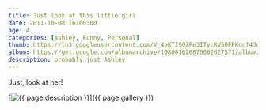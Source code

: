 ```yaml
---
title: Just look at this little girl
date: 2011-10-08 16:00:00
age: 4
categories: [Ashley, Funny, Personal]
thumb: https://lh3.googleusercontent.com/V_4oKTI9QZFe3ITyLRV50FPKdnf43nNf6bxIZRo41lJfGqYaleDyF2G4I3QXJ0SxMGgNPPiLDspDGseyRD7JyNcewu9IOyHbJLrXLbf0f-0=w294-h220
album: https://get.google.com/albumarchive/108001626876662627571/album/AF1QipM184gh-gxKSQCRgVriVHEg-42-lYgajSBjQSdA?source=pwa&authKey=CM62y4qSi-Ce7wE
description: probably just Ashley
---
```

Just, look at her!

[<img src="{{ page.thumb }}" alt="{{ page.description }}" class="wyseguys-album"/>]({{ page.gallery }})